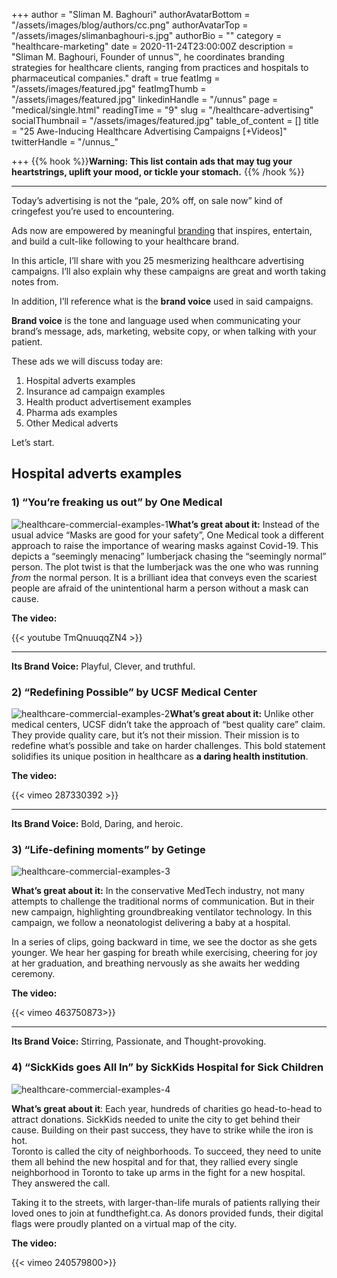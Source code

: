 +++
author = "Sliman M. Baghouri"
authorAvatarBottom = "/assets/images/blog/authors/cc.png"
authorAvatarTop = "/assets/images/slimanbaghouri-s.jpg"
authorBio = ""
category = "healthcare-marketing"
date = 2020-11-24T23:00:00Z
description = "Sliman M. Baghouri, Founder of unnus™, he coordinates branding strategies for healthcare clients, ranging from practices and hospitals to pharmaceutical companies."
draft = true
featImg = "/assets/images/featured.jpg"
featImgThumb = "/assets/images/featured.jpg"
linkedinHandle = "/unnus"
page = "medical/single.html"
readingTime = "9"
slug = "/healthcare-advertising"
socialThumbnail = "/assets/images/featured.jpg"
table_of_content = []
title = "25 Awe-Inducing Healthcare Advertising Campaigns [+Videos]"
twitterHandle = "/unnus_"

+++
{{% hook %}}**Warning: This list contain ads that may tug your heartstrings, uplift your mood, or tickle your stomach.** {{% /hook %}}

***

Today’s advertising is not the “pale, 20% off, on sale now” kind of cringefest you’re used to encountering.

Ads now are empowered by meaningful [branding](https://unnus.com/medical/healthcare-branding/) that inspires, entertain, and build a cult-like following to your healthcare brand.

In this article, I’ll share with you 25 mesmerizing healthcare advertising campaigns. I’ll also explain why these campaigns are great and worth taking notes from.

In addition, I’ll reference what is the **brand voice** used in said campaigns.

**Brand voice** is the tone and language used when communicating your brand’s message, ads, marketing, website copy, or when talking with your patient.

These ads we will discuss today are:

1. Hospital adverts examples
2. Insurance ad campaign examples
3. Health product advertisement examples
4. Pharma ads examples
5. Other Medical adverts

Let’s start.

## Hospital adverts examples

### 1) “You’re freaking us out” by One Medical

![healthcare-commercial-examples-1](/assets/images/medical-advert-1.jpg "healthcare-commercial-examples-1")**What’s great about it:** Instead of the usual advice “Masks are good for your safety”, One Medical took a different approach to raise the importance of wearing masks against Covid-19. This depicts a “seemingly menacing” lumberjack chasing the “seemingly normal” person. The plot twist is that the lumberjack was the one who was running _from_ the normal person. It is a brilliant idea that conveys even the scariest people are afraid of the unintentional harm a person without a mask can cause.

**The video:** 

{{< youtube TmQnuuqqZN4 >}}

***

**Its Brand Voice:** Playful, Clever, and truthful.

### 2) “Redefining Possible” by UCSF Medical Center

![healthcare-commercial-examples-2](/assets/images/medical-advert-2.jpg "healthcare-commercial-examples-2")**What’s great about it:** Unlike other medical centers, UCSF didn’t take the approach of “best quality care” claim. They provide quality care, but it’s not their mission. Their mission is to redefine what’s possible and take on harder challenges. This bold statement solidifies its unique position in healthcare as **a daring health institution**.

**The video:**

{{< vimeo 287330392 >}}

***

**Its Brand Voice:** Bold, Daring, and heroic.

### 3) “Life-defining moments” by Getinge

  
![healthcare-commercial-examples-3](/assets/images/medical-advert-3.jpg "healthcare-commercial-examples-3")

**What’s great about it:** In the conservative MedTech industry, not many attempts to challenge the traditional norms of communication. But in their new campaign, highlighting groundbreaking ventilator technology. In this campaign, we follow a neonatologist delivering a baby at a hospital.

In a series of clips, going backward in time, we see the doctor as she gets younger. We hear her gasping for breath while exercising, cheering for joy at her graduation, and breathing nervously as she awaits her wedding ceremony.

**The video:**

{{< vimeo 463750873>}}

***

  
**Its Brand Voice:** Stirring, Passionate, and Thought-provoking.

### 4) “SickKids goes All In” by SickKids Hospital for Sick Children

![healthcare-commercial-examples-4](/assets/images/medical-advert-4.jpg "healthcare-commercial-examples-4")

**What’s great about it**: Each year, hundreds of charities go head-to-head to attract donations. SickKids needed to unite the city to get behind their cause. Building on their past success, they have to strike while the iron is hot.  
Toronto is called the city of neighborhoods. To succeed, they need to unite them all behind the new hospital and for that, they rallied every single neighborhood in Toronto to take up arms in the fight for a new hospital. They answered the call.

Taking it to the streets, with larger-than-life murals of patients rallying their loved ones to join at fundthefight.ca. As donors provided funds, their digital flags were proudly planted on a virtual map of the city.

**The video:**

{{< vimeo 240579800>}}